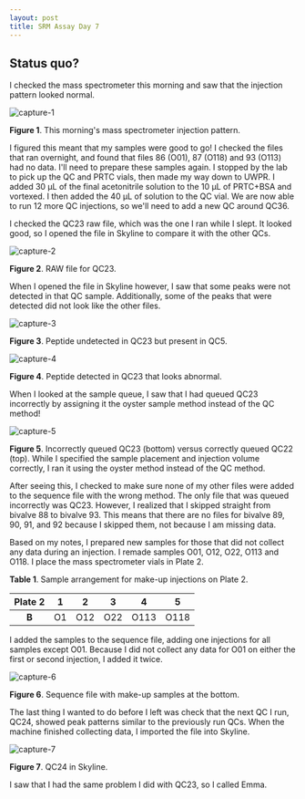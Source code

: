 ```yaml
---
layout: post
title: SRM Assay Day 7
---
```


## Status quo?

I checked the mass spectrometer this morning and saw that the injection pattern looked normal.

![capture-1](https://user-images.githubusercontent.com/22335838/28251522-f9f57244-6a33-11e7-9f29-d486136ae465.PNG)

**Figure 1**. This morning's mass spectrometer injection pattern.

I figured this meant that my samples were good to go! I checked the files that ran overnight, and found that files 86 (O01), 87 (O118) and 93 (O113) had no data. I'll need to prepare these samples again. I stopped by the lab to pick up the QC and PRTC vials, then made my way down to UWPR. I added 30 µL of the final acetonitrile solution to the 10 µL of PRTC+BSA and vortexed. I then added the 40 µL of solution to the QC vial. We are now able to run 12 more QC injections, so we'll need to add a new QC around QC36.

I checked the QC23 raw file, which was the one I ran while I slept. It looked good, so I opened the file in Skyline to compare it with the other QCs.

![capture-2](https://user-images.githubusercontent.com/22335838/28251521-f9f57582-6a33-11e7-88a2-999a5ff99338.PNG)

**Figure 2**. RAW file for QC23.

When I opened the file in Skyline however, I saw that some peaks were not detected in that QC sample. Additionally, some of the peaks that were detected did not look like the other files.

![capture-3](https://user-images.githubusercontent.com/22335838/28251519-f9f49ea0-6a33-11e7-9b52-6451882b1a39.PNG)

**Figure 3**. Peptide undetected in QC23 but present in QC5.

![capture-4](https://user-images.githubusercontent.com/22335838/28251520-f9f5599e-6a33-11e7-9c37-e8153b48f33f.PNG)

**Figure 4**. Peptide detected in QC23 that looks abnormal.

When I looked at the sample queue, I saw that I had queued QC23 incorrectly by assigning it the oyster sample method instead of the QC method!

![capture-5](https://user-images.githubusercontent.com/22335838/28251524-f9f8423a-6a33-11e7-8e26-28157dfd5560.PNG)

**Figure 5**. Incorrectly queued QC23 (bottom) versus correctly queued QC22 (top). While I specified the sample placement and injection volume correctly, I ran it using the oyster method instead of the QC method.

After seeing this, I checked to make sure none of my other files were added to the sequence file with the wrong method. The only file that was queued incorrectly was QC23. However, I realized that I skipped straight from bivalve 88 to bivalve 93. This means that there are no files for bivalve 89, 90, 91, and 92 because I skipped them, not because I am missing data.

Based on my notes, I prepared new samples for those that did not collect any data during an injection. I remade samples O01, O12, O22, O113 and O118. I place the mass spectrometer vials in Plate 2.

**Table 1**. Sample arrangement for make-up injections on Plate 2.

| **Plate 2** | **1** | **2** | **3** | **4** | **5** |
|:-----------:|:-----:|:-----:|:-----:|:-----:|:-----:|
|    **B**    |   O1  |  O12  |  O22  |  O113 |  O118 |

I added the samples to the sequence file, adding one injections for all samples except O01. Because I did not collect any data for O01 on either the first or second injection, I added it twice.

![capture-6](https://user-images.githubusercontent.com/22335838/28251523-f9f61744-6a33-11e7-9202-0f37e75e893d.PNG)

**Figure 6**. Sequence file with make-up samples at the bottom.

The last thing I wanted to do before I left was check that the next QC I run, QC24, showed peak patterns similar to the previously run QCs. When the machine finished collecting data, I imported the file into Skyline.

![capture-7](https://user-images.githubusercontent.com/22335838/28251581-4dae7bfa-6a35-11e7-89ed-2221046a71bf.PNG)

**Figure 7**. QC24 in Skyline.

I saw that I had the same problem I did with QC23, so I called Emma.
